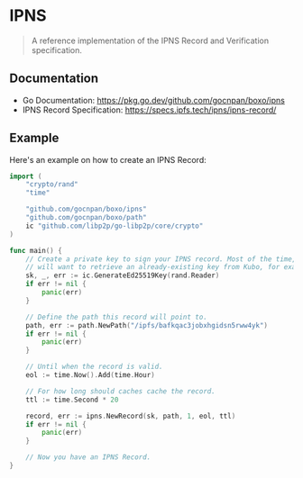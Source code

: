 # IPNS

> A reference implementation of the IPNS Record and Verification specification.

## Documentation

- Go Documentation: https://pkg.go.dev/github.com/gocnpan/boxo/ipns
- IPNS Record Specification: https://specs.ipfs.tech/ipns/ipns-record/

## Example

Here's an example on how to create an IPNS Record:

```go
import (
	"crypto/rand"
	"time"

	"github.com/gocnpan/boxo/ipns"
	"github.com/gocnpan/boxo/path"
	ic "github.com/libp2p/go-libp2p/core/crypto"
)

func main() {
	// Create a private key to sign your IPNS record. Most of the time, you
	// will want to retrieve an already-existing key from Kubo, for example.
	sk, _, err := ic.GenerateEd25519Key(rand.Reader)
	if err != nil {
		panic(err)
	}

	// Define the path this record will point to.
	path, err := path.NewPath("/ipfs/bafkqac3jobxhgidsn5rww4yk")
	if err != nil {
		panic(err)
	}

	// Until when the record is valid.
	eol := time.Now().Add(time.Hour)

	// For how long should caches cache the record.
	ttl := time.Second * 20

	record, err := ipns.NewRecord(sk, path, 1, eol, ttl)
	if err != nil {
		panic(err)
	}

	// Now you have an IPNS Record.
}
```
